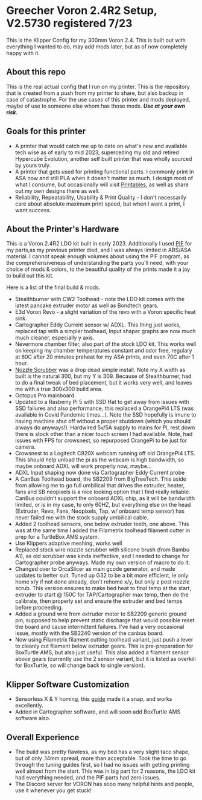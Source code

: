 # Greecher Voron 2.4R2 Setup, V2.5730 registered 7/23

This is the Klipper Config for my 300mm Voron 2.4. This is built out with everything I wanted to do, may add mods later, but as of now completely happy with it.

## About this repo

This is the real actual config that I run on my printer. This is the repository that is created from a push from my printer to share, but also backup in case of catastrophe.  For the use cases of this printer and mods deployed, maybe of use to someone else whom has those mods. ***Use at your own risk.***

## Goals for this printer
* A printer that would catch me up to date on what's new and available tech wise as of early to mid 2023, superceding my old and retired Hypercube Evolution, another self built printer that was wholly sourced by yours truly.
* A printer that gets used for printing functional parts. I commonly print in ASA now and still PLA when it doesn't matter as much.  I design most of what I consume, but occasionally will visit [Printables](https://www.printables.com), as well as share out my own designs there as well.
* Reliability, Repeatability, Usability & Print Quality - I don't necessarily care about absolute maximum print speed, but when I want a print, I want success.

## About the Printer's Hardware

This is a Voron 2.4R2 LDO kit built in early 2023.  Additionally I used [PIF](https://pif.voron.dev/) for my parts,as my previous printer died, and I was always limited in ABS/ASA material.  I cannot speak enough volumes about using the PIF program, as the comprehensiveness of understanding the parts you'll need, with your choice of mods & colors, to the beautiful quality of the prints made it a joy to build out this kit.

Here is a list of the final build & mods.

* Stealthburner with CW2 Toolhead - note the LDO kit comes with the latest pancake extruder motor as well as Bondtech gears.
* E3d Voron Revo - a slight variation of the revo with a Voron specific heat sink.
* Cartographer Eddy Current sensor w/ ADXL.  This thing just works, replaced tap with a simpler toolhead, Input shaper graphs are now much much cleaner, especially y axis.
* Nevermore chamber filter, also part of the stock LDO kit.  This works well on keeping my chamber temperatures constant and odor free, regulary at 60C after 20 minutes preheat for my ASA prints, and even 70C after 1 hour.
* [Nozzle Scrubber](https://www.teamfdm.com/files/file/188-decontaminator-purge-bucket/) was a drop dead simple install.  Note my X width as built is the natural 300, but my Y is 309.  Because of Stealthburner, had to do a final tweak of bed placement, but it works very well, and leaves me with a true 300x300 build area. 
* Octopus Pro mainboard.
* Updated to a Rasberry Pi 5 with SSD Hat to get away from issues with SSD failures and also performance, this replaced a OrangePi4 LTS (was available in Covid Pandemic times...).  Note the SSD hopefully is imune to having machine shut off without a proper shutdown (which you should always do anyways!).  Hardwired 5v/5A supply to mains for Pi, rest down there is stock other than a nicer touch screen I had available.  Note, had issues with FPS for crowsnest, so repurposed OrangePi to be just for camera.
* Crowsnest to a Logitech C920X webcam running off old OrangePi4 LTS.  This should help unload the pi as the webcam is high bandwidth, so maybe onboard ADXL will work properly now, maybe...
* ADXL Input shaping now done via Cartographer Eddy Current probe
* A CanBus Toolhead board, the SB2209 from BigTreeTech.  This aside from allowing me to go full umbilical that drives the extruder, heater, fans and SB neopixels is a nice looking option that I find really reliable.  CanBus couldn't support the onboard ADXL chip, as it will be bandwidth limited, or is in my case, to only 60HZ, but everything else on the head (Extruder, Revo, Fans, Neopixels, Tap, w/ onboard temp sensor) has never failed me with the stock supply umbilical cable.
* Added 2 toolhead sensors, one below extruder teeth, one above.  This was at the same time I added the Filametrix toolhead filament cutter in prep for a TurtleBox AMS system.
* Use Klippers adaptive meshing, works well
* Replaced stock wire nozzle scrubber with silicone brush (from Bambu A1), as old scrubber was kinda ineffective, and I needed to change for Cartographer probe anyways.  Made my own version of macro to do it.
* Changed over to OrcaSlicer as main gcode generator, and made updates to better suit.  Tuned up G32 to be a bit more efficient, ie only home x/y if not done already, don't rehome x/y, but only z post nozzle scrub.  This version ensures to make bed heat to final temp at the start, extruder to start @ 150C for TAP/Cartographer max temp, then do the calibrate, then properly set and ensure the extruder and bed temps before proceeding.
* Added a ground wire from extruder motor to SB2209 generic ground pin, supposed to help prevent static discharge that would possible reset the board and cause intermittent failures.  I've had a very occasional issue, mostly with the SB2240 version of the canbus board.
* Now using Filametrix filament cutting toolhead variant, just push a lever to cleanly cut filament below extruder gears.  This is pre-preparation for BoxTurtle AMS, but also just useful.  This also added a filament sensor above gears (currently use the 2 sensor variant, but it is listed as overkill for BoxTurtle, so will change back to single version).

## Klipper Software Customization
* Sensorless X & Y homing, this [guide](https://docs.vorondesign.com/community/howto/clee/sensorless_xy_homing.html) made it a snap, and works excellently.
* Added in Cartographer software, and will soon add BoxTurtle AMS software also.

## Overall Experience
* The build was pretty flawless, as my bed has a very slight taco shape, but of only .14mm spread, more than acceptable.  Took the time to go through the tuning guides first, so I had no issues with getting printing well almost from the start.  This was in big part for 2 reasons, the LDO kit had everything needed, and the PIF parts had zero issues.
* The Discord server for VORON has sooo many helpful hints and people, use it whenever you get stuck!

